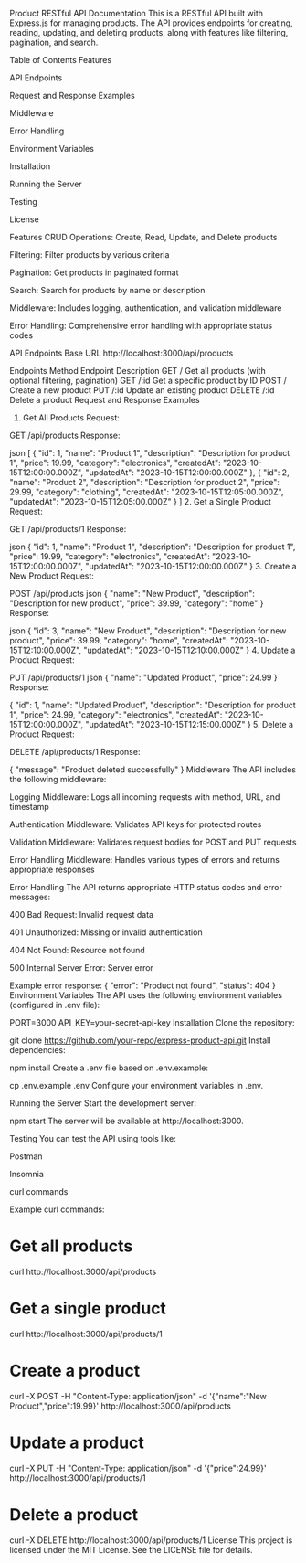 Product RESTful API Documentation
This is a RESTful API built with Express.js for managing products. The API provides endpoints for creating, reading, updating, and deleting products, along with features like filtering, pagination, and search.

Table of Contents
Features

API Endpoints

Request and Response Examples

Middleware

Error Handling

Environment Variables

Installation

Running the Server

Testing

License

Features
CRUD Operations: Create, Read, Update, and Delete products

Filtering: Filter products by various criteria

Pagination: Get products in paginated format

Search: Search for products by name or description

Middleware: Includes logging, authentication, and validation middleware

Error Handling: Comprehensive error handling with appropriate status codes

API Endpoints
Base URL
http://localhost:3000/api/products

Endpoints
Method	Endpoint	Description
GET	/	Get all products (with optional filtering, pagination)
GET	/:id	Get a specific product by ID
POST	/	Create a new product
PUT	/:id	Update an existing product
DELETE	/:id	Delete a product
Request and Response Examples
1. Get All Products
Request:

GET /api/products
Response:

json
[
  {
    "id": 1,
    "name": "Product 1",
    "description": "Description for product 1",
    "price": 19.99,
    "category": "electronics",
    "createdAt": "2023-10-15T12:00:00.000Z",
    "updatedAt": "2023-10-15T12:00:00.000Z"
  },
  {
    "id": 2,
    "name": "Product 2",
    "description": "Description for product 2",
    "price": 29.99,
    "category": "clothing",
    "createdAt": "2023-10-15T12:05:00.000Z",
    "updatedAt": "2023-10-15T12:05:00.000Z"
  }
]
2. Get a Single Product
Request:

GET /api/products/1
Response:

json
{
  "id": 1,
  "name": "Product 1",
  "description": "Description for product 1",
  "price": 19.99,
  "category": "electronics",
  "createdAt": "2023-10-15T12:00:00.000Z",
  "updatedAt": "2023-10-15T12:00:00.000Z"
}
3. Create a New Product
Request:

POST /api/products
json
{
  "name": "New Product",
  "description": "Description for new product",
  "price": 39.99,
  "category": "home"
}
Response:

json
{
  "id": 3,
  "name": "New Product",
  "description": "Description for new product",
  "price": 39.99,
  "category": "home",
  "createdAt": "2023-10-15T12:10:00.000Z",
  "updatedAt": "2023-10-15T12:10:00.000Z"
}
4. Update a Product
Request:

PUT /api/products/1
json
{
  "name": "Updated Product",
  "price": 24.99
}
Response:


{
  "id": 1,
  "name": "Updated Product",
  "description": "Description for product 1",
  "price": 24.99,
  "category": "electronics",
  "createdAt": "2023-10-15T12:00:00.000Z",
  "updatedAt": "2023-10-15T12:15:00.000Z"
}
5. Delete a Product
Request:

DELETE /api/products/1
Response:


{
  "message": "Product deleted successfully"
}
Middleware
The API includes the following middleware:

Logging Middleware: Logs all incoming requests with method, URL, and timestamp

Authentication Middleware: Validates API keys for protected routes

Validation Middleware: Validates request bodies for POST and PUT requests

Error Handling Middleware: Handles various types of errors and returns appropriate responses

Error Handling
The API returns appropriate HTTP status codes and error messages:

400 Bad Request: Invalid request data

401 Unauthorized: Missing or invalid authentication

404 Not Found: Resource not found

500 Internal Server Error: Server error

Example error response:
{
  "error": "Product not found",
  "status": 404
}
Environment Variables
The API uses the following environment variables (configured in .env file):

PORT=3000
API_KEY=your-secret-api-key
Installation
Clone the repository:

git clone https://github.com/your-repo/express-product-api.git
Install dependencies:


npm install
Create a .env file based on .env.example:

cp .env.example .env
Configure your environment variables in .env.

Running the Server
Start the development server:


npm start
The server will be available at http://localhost:3000.

Testing
You can test the API using tools like:

Postman

Insomnia

curl commands

Example curl commands:


# Get all products
curl http://localhost:3000/api/products

# Get a single product
curl http://localhost:3000/api/products/1

# Create a product
curl -X POST -H "Content-Type: application/json" -d '{"name":"New Product","price":19.99}' http://localhost:3000/api/products

# Update a product
curl -X PUT -H "Content-Type: application/json" -d '{"price":24.99}' http://localhost:3000/api/products/1

# Delete a product
curl -X DELETE http://localhost:3000/api/products/1
License
This project is licensed under the MIT License. See the LICENSE file for details.
